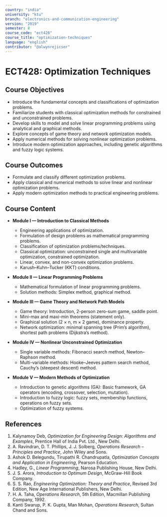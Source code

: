 ```yaml
---
country: "india"
university: "ktu"
branch: "electronics-and-communication-engineering"
version: "2019"
semester: 8
course_code: "ect428"
course_title: "optimization-techniques"
language: "english"
contributor: "@alwynrejicser"
---
```


# ECT428: Optimization Techniques

## Course Objectives

- Introduce the fundamental concepts and classifications of optimization problems.  
- Familiarize students with classical optimization methods for constrained and unconstrained problems.  
- Develop skills to model and solve linear programming problems using analytical and graphical methods.  
- Explore concepts of game theory and network optimization models.  
- Apply numerical methods for solving nonlinear optimization problems.  
- Introduce modern optimization approaches, including genetic algorithms and fuzzy logic systems.  

## Course Outcomes

- Formulate and classify different optimization problems.  
- Apply classical and numerical methods to solve linear and nonlinear optimization problems.  
- Apply modern optimization methods to practical engineering problems.  

## Course Content

- **Module I — Introduction to Classical Methods**  
  - Engineering applications of optimization.  
  - Formulation of design problems as mathematical programming problems.  
  - Classification of optimization problems/techniques.  
  - Classical optimization: unconstrained single and multivariable optimization, constrained optimization.  
  - Linear, convex, and non-convex optimization problems.  
  - Karush–Kuhn–Tucker (KKT) conditions.  

- **Module II — Linear Programming Problems**  
  - Mathematical formulation of linear programming problems.  
  - Solution methods: Simplex method, graphical method.  

- **Module III — Game Theory and Network Path Models**  
  - Game theory: Introduction, 2-person zero-sum game, saddle point.  
  - Mini-max and maxi-min theorems (statement only).  
  - Graphical solution (2 × n, m × 2 game), dominance property.  
  - Network optimization: minimal spanning tree (Prim’s algorithm), shortest path problems (Dijkstra’s method).  

- **Module IV — Nonlinear Unconstrained Optimization**  
  - Single variable methods: Fibonacci search method, Newton–Raphson method.  
  - Multi-variable methods: Hooke–Jeeves pattern search method, Cauchy’s (steepest descent) method.  

- **Module V — Modern Methods of Optimization**  
  - Introduction to genetic algorithms (GA): Basic framework, GA operators (encoding, crossover, selection, mutation).  
  - Introduction to fuzzy logic: fuzzy sets, membership functions, operations on fuzzy sets.  
  - Optimization of fuzzy systems.  

## References

1. Kalynamoy Deb, *Optimization for Engineering Design: Algorithms and Examples*, Prentice Hall of India Pvt. Ltd., New Delhi.  
2. A. Ravindran, D. T. Phillips, J. J. Solberg, *Operations Research – Principles and Practice*, John Wiley and Sons.  
3. Ashok D. Belegundu, Tirupathi R. Chandrupatla, *Optimization Concepts and Application in Engineering*, Pearson Education.  
4. Hadley, G., *Linear Programming*, Narosa Publishing House, New Delhi.  
5. J. S. Arora, *Introduction to Optimum Design*, McGraw-Hill Book Company.  
6. S. S. Rao, *Engineering Optimization: Theory and Practice*, Revised 3rd Edition, New Age International Publishers, New Delhi.  
7. H. A. Taha, *Operations Research*, 5th Edition, Macmillan Publishing Company, 1992.  
8. Kanti Swarup, P. K. Gupta, Man Mohan, *Operations Research*, Sultan Chand and Sons.  

